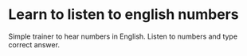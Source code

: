 # Learn to listen to english numbers
Simple trainer to hear numbers in English.
Listen to numbers and type correct answer.
